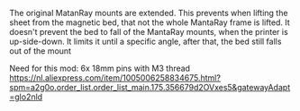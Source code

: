The original MatanRay mounts are extended.
This prevents when lifting the sheet from the magnetic bed, that not the whole MantaRay frame is lifted.
It doesn't prevent the bed to fall of the MantaRay mounts, when the printer is up-side-down. 
It limits it until a specific angle, after that, the bed still falls out of the mount

Need for this mod:
6x 18mm pins with M3 thread
https://nl.aliexpress.com/item/1005006258834675.html?spm=a2g0o.order_list.order_list_main.175.356679d2OVxes5&gatewayAdapt=glo2nld
